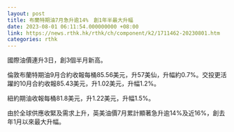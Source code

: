```yaml
---
layout: post
title: 布蘭特期油7月急升逾14%　創1年半最大升幅
date: 2023-08-01 06:11:54.000000000 +08:00
link: https://news.rthk.hk/rthk/ch/component/k2/1711462-20230801.htm
categories: rthk
---
```


國際油價連升3日，創3個半月新高。

倫敦布蘭特期油9月合約收報每桶85.56美元，升57美仙，升幅約0.7%。交投更活躍的10月合約收報85.43美元，升1.02美元，升幅1.2%。

紐約期油收報每桶81.8美元，升1.22美元，升幅1.5%。

由於全球供應收緊及需求上升，英美油價7月累計顯著急升逾14%及近16%，創去年1月以來最大升幅。
